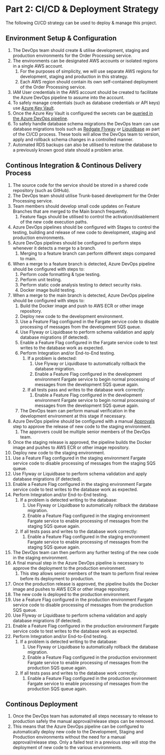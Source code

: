 # Part 2: CI/CD & Deployment Strategy

The following CI/CD strategy can be used to deploy  & manage this project.

## Environment Setup & Configuration

1. The DevOps team should create & utilise development, staging and production environments for the Order Processing service.
2. The environments can be designated AWS accounts or isolated regions in a single AWS account.
      1. For the purposes of simplicity, we will use separate AWS regions for development, staging and production in this strategy.
      2. Each AWS region should contain its own self-contained deployment of the Order Processing service.
3. IAM User credentials in the AWS account should be created to facilitate the Azure DevOps pipeline to assume into the account.
4. To safely manage credentials (such as database credentials or API keys) use [Azure Key Vault](https://learn.microsoft.com/en-us/azure/devops/pipelines/release/key-vault-in-own-project?view=azure-devops&tabs=portal%2Cmanagedidentity).
5. Once the Azure Key Vault is configured the secrets can be [queried in the Azure DevOps pipeline](https://learn.microsoft.com/en-us/azure/devops/pipelines/release/key-vault-in-own-project?view=azure-devops&tabs=portal%2Cmanagedidentity).
6. To safely handle database schema migrations the DevOps team can use database migrations tools such as [Redgate Flyway](https://documentation.red-gate.com/fd/getting-started-with-flyway-184127223.html) or [Liquidbase](https://www.liquibase.com/on-demand-demo) as part of the CI/CD process. These tools will allow the DevOps team to version, apply and rollback schema changes in a controlled manner.
7. Automated RDS backups can also be utilised to restore the database to a previously known good state should a problem arise.

## Continous Integration & Continous Delivery Process

1. The source code for the service should be stored in a shared code repository (such as GitHub).
2. The DevOps team should utilise Trunk-based development for the Order Processing service.
3. Team members should develop small code updates on Feature Branches that are merged to the Main branch frequently.
   1. Feature flags should be utilised to control the activation/disablement of the new code execution paths.
4. Azure DevOps pipelines should be configured with Stages to control the testing, building and release of new code to development, staging and production environments.
5. Azure DevOps pipelines should be configured to perform steps whenever it detects a merge to a branch.
   1. Merging to a feature branch can perform different steps compared to main.
6. When a merge to a feature branch is detected, Azure DevOps pipeline should be configured with steps to:
   1. Perform code formatting & type testing.
   2. Perform unit testing.
   3. Perform static code analysis testing to detect security risks.
   4. Docker image build testing.
7. When a merge to the main branch is detected, Azure DevOps pipeline should be configured with steps to:
   1. Build the Docker image and push to AWS ECR or other image repository.
   2. Deploy new code to the development environment.
   3. Use a Feature Flag configured in the Fargate service code to disable processing of messages from the development SQS queue.
   4. Use Flyway or Liquidbase to perform schema validation and apply database migrations (if detected).
   5. Enable a Feature Flag configured in the Fargate service code to test writes to the database work as expected.
   6. Perform Integration and/or End-to-End testing.
      1. If a problem is detected:
         1. Use Flyway or Liquidbase to automatically rollback the database migration.
         2. Enable a Feature Flag configured in the development environment Fargate service to begin normal processing of messages from the development SQS queue again.
      2. If all tests pass and writes to the database work correctly:
         1. Enable a Feature Flag configured in the development environment Fargate service to begin normal processing of messages from the development SQS queue again.
   7. The DevOps team can perform manual verification in the development environment at this stage if necessary.
8. Azure DevOps pipeline should be configured with a manual [Approvals](https://learn.microsoft.com/en-us/azure/devops/pipelines/process/approvals?view=azure-devops&tabs=check-pass) step to approve the release of new code to the staging environment.
   1. The approvers could be multiple senior members of the DevOps team.
9. Once the staging release is approved, the pipeline builds the Docker image and pushes to AWS ECR or other image repository.
10. Deploy new code to the staging environment.
11. Use a Feature Flag configured in the staging environment Fargate service code to disable processing of messages from the staging SQS queue.
12. Use Flyway or Liquidbase to perform schema validation and apply database migrations (if detected).
13. Enable a Feature Flag configured in the staging environment Fargate service code to test writes to the database work as expected.
14. Perform Integration and/or End-to-End testing.
    1. If a problem is detected writing to the database:
       1. Use Flyway or Liquidbase to automatically rollback the database migration.
       2. Enable a Feature Flag configured in the staging environment Fargate service to enable processing of messages from the staging SQS queue again.
    2. If all tests pass and writes to the database work correctly:
       1. Enable a Feature Flag configured in the staging environment Fargate service to enable processing of messages from the staging SQS queue again.
15. The DevOps team can then perform any further testing of the new code in the staging environment.
16. A final manual step in the Azure DevOps pipeline is necessary to approve the deployment to the production environment.
    1. This step allows senior members of the team to perform final review before its deployment to production.
17. Once the production release is approved, the pipeline builds the Docker image and pushes to AWS ECR or other image repository.
18. The new code is deployed to the production environment.
19. Use a Feature Flag configured in the production environment Fargate service code to disable processing of messages from the production SQS queue.
20. Use Flyway or Liquidbase to perform schema validation and apply database migrations (if detected).
21. Enable a Feature Flag configured in the production environment Fargate service code to test writes to the database work as expected.
22. Perform Integration and/or End-to-End testing.
    1. If a problem is detected writing to the database:
       1. Use Flyway or Liquidbase to automatically rollback the database migration.
       2. Enable a Feature Flag configured in the production environment Fargate service to enable processing of messages from the production SQS queue again.
    2. If all tests pass and writes to the database work correctly:
       1. Enable a Feature Flag configured in the production environment Fargate service to enable processing of messages from the production SQS queue again.

## Continous Deployment

1. Once the DevOps team has automated all steps necessary to release to production safely the manual approval/release steps can be removed.
2. This means that the Azure DevOps pipeline can be configured to automatically deploy new code to the Development, Staging and Production environments without the need for a manual approval/release step. Only a failed test in a previous step will stop the deployment of new code to the various environments.
